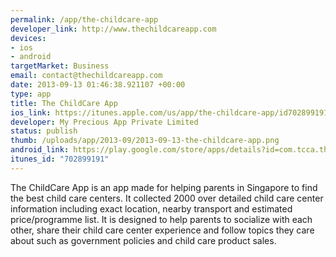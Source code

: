 ```yaml
--- 
permalink: /app/the-childcare-app
developer_link: http://www.thechildcareapp.com
devices: 
- ios
- android
targetMarket: Business
email: contact@thechildcareapp.com
date: 2013-09-13 01:46:38.921107 +00:00
type: app
title: The ChildCare App
ios_link: https://itunes.apple.com/us/app/the-childcare-app/id702899191
developer: My Precious App Private Limited
status: publish
thumb: /uploads/app/2013-09/2013-09-13-the-childcare-app.png
android_link: https://play.google.com/store/apps/details?id=com.tcca.thechildcareapp
itunes_id: "702899191"
---
```


The ChildCare App is an app made for helping parents in Singapore to find the best child care centers. It collected 2000 over detailed child care center information including exact location, nearby transport and estimated price/programme list. It is designed to help parents to socialize with each other, share their child care center experience and follow topics they care about such as government policies and child care product sales.

